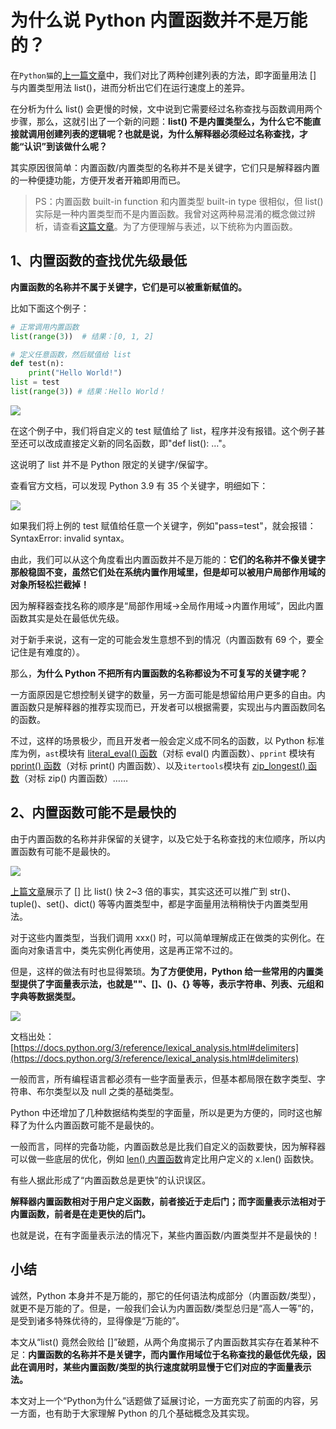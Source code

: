 # 为什么说 Python 内置函数并不是万能的？

在`Python猫`的[上一篇文章](https://mp.weixin.qq.com/s/-yi4HcNVI6rKBOJ25fwQDg)中，我们对比了两种创建列表的方法，即字面量用法 [] 与内置类型用法 list()，进而分析出它们在运行速度上的差异。

在分析为什么 list() 会更慢的时候，文中说到它需要经过名称查找与函数调用两个步骤，那么，这就引出了一个新的问题：**list() 不是内置类型么，为什么它不能直接就调用创建列表的逻辑呢？也就是说，为什么解释器必须经过名称查找，才能“认识”到该做什么呢？**

 其实原因很简单：内置函数/内置类型的名称并不是关键字，它们只是解释器内置的一种便捷功能，方便开发者开箱即用而已。

> PS：内置函数 built-in function 和内置类型 built-in type 很相似，但 list() 实际是一种内置类型而不是内置函数。我曾对这两种易混淆的概念做过辨析，请查看[这篇文章](https://mp.weixin.qq.com/s/cCWfbHeptEUKtI19GIxF8A)。为了方便理解与表述，以下统称为内置函数。

## 1、内置函数的查找优先级最低

**内置函数的名称并不属于关键字，它们是可以被重新赋值的。** 

比如下面这个例子：

```python
# 正常调用内置函数
list(range(3))  # 结果：[0, 1, 2]

# 定义任意函数，然后赋值给 list
def test(n):
    print("Hello World!")
list = test
list(range(3)) # 结果：Hello World！
```

![](http://ww1.sinaimg.cn/large/68b02e3bgy1gjrl269tpvj20hx06wdgq.jpg)

在这个例子中，我们将自定义的 test 赋值给了 list，程序并没有报错。这个例子甚至还可以改成直接定义新的同名函数，即"def list(): …"。

这说明了 list 并不是 Python 限定的关键字/保留字。

查看官方文档，可以发现 Python 3.9 有 35 个关键字，明细如下：

![](http://ww1.sinaimg.cn/large/68b02e3bgy1gjrleh3rzdj20hx06wgn4.jpg)

如果我们将上例的 test 赋值给任意一个关键字，例如"pass=test"，就会报错：SyntaxError: invalid syntax。

由此，我们可以从这个角度看出内置函数并不是万能的：**它们的名称并不像关键字那般稳固不变，虽然它们处在系统内置作用域里，但是却可以被用户局部作用域的对象所轻松拦截掉！** 

因为解释器查找名称的顺序是“局部作用域->全局作用域->内置作用域”，因此内置函数其实是处在最低优先级。

对于新手来说，这有一定的可能会发生意想不到的情况（内置函数有 69 个，要全记住是有难度的）。

那么，**为什么 Python 不把所有内置函数的名称都设为不可复写的关键字呢？** 

一方面原因是它想控制关键字的数量，另一方面可能是想留给用户更多的自由。内置函数只是解释器的推荐实现而已，开发者可以根据需要，实现出与内置函数同名的函数。

不过，这样的场景极少，而且开发者一般会定义成不同名的函数，以 Python 标准库为例，`ast`模块有 [literal_eval() 函数](https://mp.weixin.qq.com/s/6V8z2Gr94PpLbbUUo1K3AQ)（对标 eval() 内置函数）、`pprint` 模块有 [pprint() 函数](https://mp.weixin.qq.com/s/d1dQH1Fqaj_U3AXKYluhSw)（对标 print() 内置函数）、以及`itertools`模块有 [zip_longest() 函数](https://mp.weixin.qq.com/s/MXVUxndXEPq5EZ4o66mdyQ)（对标 zip() 内置函数）……

## 2、内置函数可能不是最快的

由于内置函数的名称并非保留的关键字，以及它处于名称查找的末位顺序，所以内置函数有可能不是最快的。

![](http://ww1.sinaimg.cn/large/68b02e3bgy1gjlrgl9cwuj20i706uglr.jpg)

[上篇文章](https://mp.weixin.qq.com/s/-yi4HcNVI6rKBOJ25fwQDg)展示了 [] 比 list() 快 2~3 倍的事实，其实这还可以推广到 str()、tuple()、set()、dict() 等等内置类型中，都是字面量用法稍稍快于内置类型用法。

对于这些内置类型，当我们调用 xxx() 时，可以简单理解成正在做类的实例化。在面向对象语言中，类先实例化再使用，这是再正常不过的。

但是，这样的做法有时也显得繁琐。**为了方便使用，Python 给一些常用的内置类型提供了字面量表示法，也就是""、[]、()、{} 等等，表示字符串、列表、元组和字典等数据类型。** 

![](http://ww1.sinaimg.cn/large/68b02e3bgy1gjs7bsdoiej20hx06wq45.jpg)

文档出处：[https://docs.python.org/3/reference/lexical_analysis.html#delimiters](https://docs.python.org/3/reference/lexical_analysis.html#delimiters)

一般而言，所有编程语言都必须有一些字面量表示，但基本都局限在数字类型、字符串、布尔类型以及 null 之类的基础类型。

Python 中还增加了几种数据结构类型的字面量，所以是更为方便的，同时这也解释了为什么内置函数可能不是最快的。

一般而言，同样的完备功能，内置函数总是比我们自定义的函数要快，因为解释器可以做一些底层的优化，例如 [len() 内置函数](https://mp.weixin.qq.com/s/pKQT5wvyaSNFvnJexiCC8w)肯定比用户定义的 x.len() 函数快。

有些人据此形成了“内置函数总是更快”的认识误区。

**解释器内置函数相对于用户定义函数，前者接近于走后门；而字面量表示法相对于内置函数，前者是在走更快的后门。** 

也就是说，在有字面量表示法的情况下，某些内置函数/内置类型并不是最快的！

## 小结

诚然，Python 本身并不是万能的，那它的任何语法构成部分（内置函数/类型），就更不是万能的了。但是，一般我们会认为内置函数/类型总归是“高人一等”的，是受到诸多特殊优待的，显得像是“万能的”。

本文从“list() 竟然会败给 []”破题，从两个角度揭示了内置函数其实存在着某种不足：**内置函数的名称并不是关键字，而内置作用域位于名称查找的最低优先级，因此在调用时，某些内置函数/类型的执行速度就明显慢于它们对应的字面量表示法。** 

本文对上一个“Python为什么”话题做了延展讨论，一方面充实了前面的内容，另一方面，也有助于大家理解 Python 的几个基础概念及其实现。
